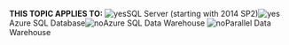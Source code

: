 <Token>**THIS TOPIC APPLIES TO:** ![yes](/Image/Applies%20to/yes.png)SQL Server (starting with 2014 SP2)![yes](/Image/Applies%20to/yes.png)Azure SQL Database![no](/Image/Applies%20to/no.png)Azure SQL Data Warehouse ![no](/Image/Applies%20to/no.png)Parallel Data Warehouse </Token>